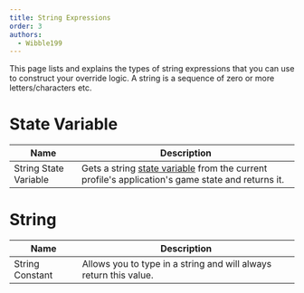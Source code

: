 ```yaml
---
title: String Expressions
order: 3
authors:
  - Wibble199
---
```


This page lists and explains the types of string expressions that you can use to construct your override logic. A string is a sequence of zero or more letters/characters etc.

# State Variable

|Name|Description|
|-|-|
|String State Variable|Gets a string [state variable](../advanced-topics/state-variables) from the current profile's application's game state and returns it.|

# String

|Name|Description|
|-|-|
|String Constant|Allows you to type in a string and will always return this value.|